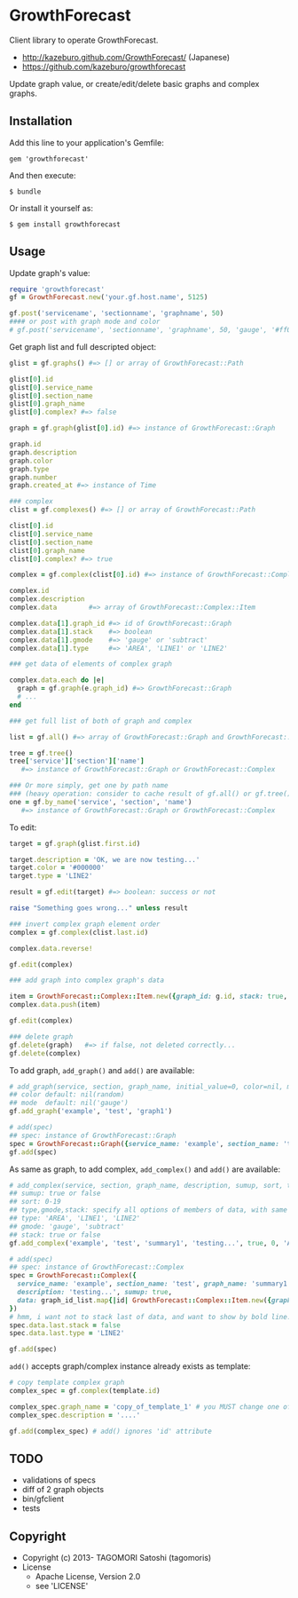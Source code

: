 # GrowthForecast

Client library to operate GrowthForecast.

* http://kazeburo.github.com/GrowthForecast/ (Japanese)
* https://github.com/kazeburo/growthforecast

Update graph value, or create/edit/delete basic graphs and complex graphs.

## Installation

Add this line to your application's Gemfile:

    gem 'growthforecast'

And then execute:

    $ bundle

Or install it yourself as:

    $ gem install growthforecast

## Usage

Update graph's value:

```ruby
require 'growthforecast'
gf = GrowthForecast.new('your.gf.host.name', 5125)

gf.post('servicename', 'sectionname', 'graphname', 50)
#### or post with graph mode and color
# gf.post('servicename', 'sectionname', 'graphname', 50, 'gauge', '#ff00ff')
```

Get graph list and full descripted object:

```ruby
glist = gf.graphs() #=> [] or array of GrowthForecast::Path

glist[0].id
glist[0].service_name
glist[0].section_name
glist[0].graph_name
glist[0].complex? #=> false

graph = gf.graph(glist[0].id) #=> instance of GrowthForecast::Graph

graph.id
graph.description
graph.color
graph.type
graph.number
graph.created_at #=> instance of Time

### complex
clist = gf.complexes() #=> [] or array of GrowthForecast::Path

clist[0].id
clist[0].service_name
clist[0].section_name
clist[0].graph_name
clist[0].complex? #=> true

complex = gf.complex(clist[0].id) #=> instance of GrowthForecast::Complex

complex.id
complex.description
complex.data        #=> array of GrowthForecast::Complex::Item

complex.data[1].graph_id #=> id of GrowthForecast::Graph
complex.data[1].stack    #=> boolean
complex.data[1].gmode    #=> 'gauge' or 'subtract'
complex.data[1].type     #=> 'AREA', 'LINE1' or 'LINE2'

### get data of elements of complex graph

complex.data.each do |e|
  graph = gf.graph(e.graph_id) #=> GrowthForecast::Graph
  # ...
end

### get full list of both of graph and complex

list = gf.all() #=> array of GrowthForecast::Graph and GrowthForecast::Complex

tree = gf.tree()
tree['service']['section']['name']
   #=> instance of GrowthForecast::Graph or GrowthForecast::Complex

### Or more simply, get one by path name
### (heavy operation: consider to cache result of gf.all() or gf.tree() to call multiple times)
one = gf.by_name('service', 'section', 'name')
   #=> instance of GrowthForecast::Graph or GrowthForecast::Complex
```

To edit:

```ruby
target = gf.graph(glist.first.id)

target.description = 'OK, we are now testing...'
target.color = '#000000'
target.type = 'LINE2'

result = gf.edit(target) #=> boolean: success or not

raise "Something goes wrong..." unless result

### invert complex graph element order
complex = gf.complex(clist.last.id)

complex.data.reverse!

gf.edit(complex)

### add graph into complex graph's data

item = GrowthForecast::Complex::Item.new({graph_id: g.id, stack: true, gmode: 'gauge', type: 'AREA'})
complex.data.push(item)

gf.edit(complex)

### delete graph
gf.delete(graph)   #=> if false, not deleted correctly...
gf.delete(complex)
```

To add graph, `add_graph()` and `add()` are available:

```ruby
# add_graph(service, section, graph_name, initial_value=0, color=nil, mode=nil)
## color default: nil(random)
## mode  default: nil('gauge')
gf.add_graph('example', 'test', 'graph1')

# add(spec)
## spec: instance of GrowthForecast::Graph
spec = GrowthForecast::Graph({service_name: 'example', section_name: 'test', graph_name: 'graph1', color: '#0000ff'})
gf.add(spec)
```

As same as graph, to add complex, `add_complex()` and `add()` are available:

```ruby
# add_complex(service, section, graph_name, description, sumup, sort, type, gmode, stack, data_graph_ids)
## sumup: true or false
## sort: 0-19
## type,gmode,stack: specify all options of members of data, with same value
## type: 'AREA', 'LINE1', 'LINE2'
## gmode: 'gauge', 'subtract'
## stack: true or false
gf.add_complex('example', 'test', 'summary1', 'testing...', true, 0, 'AREA', 'gauge', true, [graph1.id, graph2.id])

# add(spec)
## spec: instance of GrowthForecast::Complex
spec = GrowthForecast::Complex({
  service_name: 'example', section_name: 'test', graph_name: 'summary1',
  description: 'testing...', sumup: true,
  data: graph_id_list.map{|id| GrowthForecast::Complex::Item.new({graph_id: id, type: 'AREA', gmode: 'gauge', stack: true}) }
})
# hmm, i want not to stack last of data, and want to show by bold line.
spec.data.last.stack = false
spec.data.last.type = 'LINE2'

gf.add(spec)
```

`add()` accepts graph/complex instance already exists as template:

```ruby
# copy template complex graph
complex_spec = gf.complex(template.id)

complex_spec.graph_name = 'copy_of_template_1' # you MUST change one of service/section/graph at least
complex_spec.description = '....'

gf.add(complex_spec) # add() ignores 'id' attribute
```

## TODO

* validations of specs
* diff of 2 graph objects
* bin/gfclient
* tests

## Copyright

* Copyright (c) 2013- TAGOMORI Satoshi (tagomoris)
* License
  * Apache License, Version 2.0
  * see 'LICENSE'
